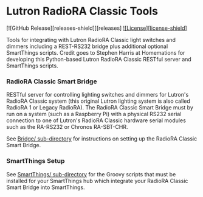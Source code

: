 # Lutron RadioRA Classic Tools

[![GitHub Release][releases-shield]][releases]
[![License][license-shield]](LICENSE.md)

Tools for integrating with Lutron RadioRA Classic light switches and dimmers including a REST-RS232 bridge plus additional optional SmartThings scripts. Credit goes to Stephen Harris at Homemations for developing this Python-based Lutron RadioRA Classic RESTful server and SmartThings scripts.

### RadioRA Classic Smart Bridge

RESTful server for controlling lighting switches and dimmers for Lutron's RadioRA Classic system (this original Lutron lighting system is also called RadioRA 1 or Legacy RadioRA). The RadioRA Classic Smart Bridge must by run on a system (such as a Raspberry Pi) with a physical RS232 serial connection to one of Lutron's RadioRA Classic hardware serial modules such as the RA-RS232 or Chronos RA-SBT-CHR.

See [Bridge/ sub-directory](Bridge/) for instructions on setting up the RadioRA Classic Smart Bridge.

### SmartThings Setup

See [SmartThings/ sub-directory](SmartThings/) for the Groovy scripts that must be installed for your SmartThings hub which integrate your RadioRA Classic Smart Bridge into SmartThings.
